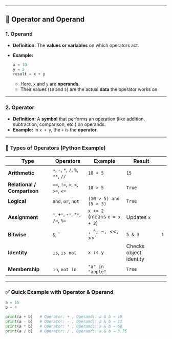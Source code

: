 


---

## 🔹 **Operator and Operand**

### 1. **Operand**

* **Definition:** The **values or variables** on which operators act.
* **Example:**

  ```python
  x = 10
  y = 5
  result = x + y
  ```

  * Here, `x` and `y` are **operands**.
  * Their values (`10` and `5`) are the actual **data** the operator works on.

---

### 2. **Operator**

* **Definition:** A **symbol** that performs an operation (like addition, subtraction, comparison, etc.) on operands.
* **Example:** In `x + y`, the `+` is the **operator**.

---

### 🔑 **Types of Operators (Python Example)**

| **Type**                    | **Operators**                       | **Example**                  | **Result**             |     |
| --------------------------- | ----------------------------------- | ---------------------------- | ---------------------- | --- |
| **Arithmetic**              | `+`, `-`, `*`, `/`, `%`, `**`, `//` | `10 + 5`                     | `15`                   |     |
| **Relational / Comparison** | `==`, `!=`, `>`, `<`, `>=`, `<=`    | `10 > 5`                     | `True`                 |     |
| **Logical**                 | `and`, `or`, `not`                  | `(10 > 5) and (5 > 3)`       | `True`                 |     |
| **Assignment**              | `=`, `+=`, `-=`, `*=`, `/=`, `%=`   | `x += 2` (means `x = x + 2`) | Updates `x`            |     |
| **Bitwise**                 | `&`, \`                             | `, `^`, `\~`, `<<`, `>>\`    | `5 & 3`                | `1` |
| **Identity**                | `is`, `is not`                      | `x is y`                     | Checks object identity |     |
| **Membership**              | `in`, `not in`                      | `"a" in "apple"`             | `True`                 |     |

---

### ✅ Quick Example with Operator & Operand

```python
a = 15
b = 4

print(a + b)   # Operator: + , Operands: a & b → 19
print(a - b)   # Operator: - , Operands: a & b → 11
print(a * b)   # Operator: * , Operands: a & b → 60
print(a / b)   # Operator: / , Operands: a & b → 3.75
```


